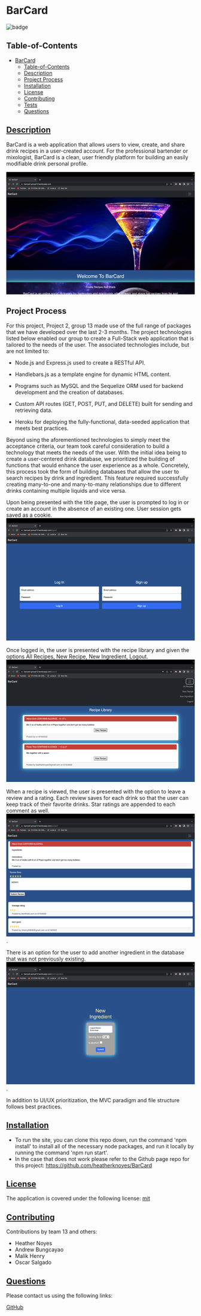 # BarCard

![badge](https://img.shields.io/badge/license-mit-blue)

## Table-of-Contents

- [BarCard](#barcard)
  - [Table-of-Contents](#table-of-contents)
  - [Description](#description)
  - [Project Process](#project-process)
  - [Installation](#installation)
  - [License](#license)
  - [Contributing](#contributing)
  - [Tests](#tests)
  - [Questions](#questions)

## [Description](#table-of-contents)

BarCard is a web application that allows users to view, create, and share drink recipes in a user-created account. For the professional bartender or mixologist, BarCard is a clean, user friendly platform for building an easily modifiable drink personal profile. 

![Title screen](public/images/Screen%20Shot%202022-06-16%20at%205.55.04%20PM.png)

## Project Process

For this project, Project 2, group 13 made use of the full range of packages that we have developed over the last 2-3 months. The project technologies listed below enabled our group to create a Full-Stack web application that is tailored to the needs of the user.
The associated technologies include, but are not limited to:

- Node.js and Express.js used to create a RESTful API.

- Handlebars.js as a template engine for dynamic HTML content.

- Programs such as MySQL and the Sequelize ORM used for backend development and the creation of databases.

- Custom API routes (GET, POST, PUT, and DELETE) built for sending and retrieving data.

- Heroku for deploying the fully-functional, data-seeded application that meets best practices.
  
 Beyond using the aforementioned technologies to simply meet the acceptance criteria, our team took careful consideration to build
 a technology that meets the needs of the user. With the initial idea being to create a user-centered drink database, we prioritized the building of functions that would enhance the user experience as a whole. Concretely, this process took the form of building databases that allow the user to search recipes by drink and ingredient. This feature required successfully creating many-to-one and many-to-many relationships due to different drinks containing multiple liquids and vice versa. 
 

 Upon being presented with the title page, the user is prompted to log in or create an account in the absence of an existing one. User session gets saved as a cookie.
![Login Screen](public/images/Screen%20Shot%202022-06-16%20at%205.48.13%20PM.png)

Once logged in, the user is presented with the recipe library and given the options All Recipes, New Recipe, New Ingredient, Logout.
![Recipe Library Screen and Open Tab](public/images/Screen%20Shot%202022-06-16%20at%205.50.05%20PM.png)


When a recipe is viewed, the user is presented with the option to leave a review and a rating. Each review saves for each drink so that the user can keep track of their favorite drinks. Star ratings are appended to each comment as well.
![Recipe Review Page](public/images/Screen%20Shot%202022-06-16%20at%205.51.30%20PM.png).


There is an option for the user to add another ingredient in the database that was not previously existing.
![Add Ingredient](public/images/Screen%20Shot%202022-06-16%20at%206.07.52%20PM.png).

In addition to UI/UX prioritization, the MVC paradigm and file structure follows best practices.

## [Installation](#table-of-contents)

- To run the site, you can clone this repo down, run the command 'npm install' to install all of the necessary node packages, and run it locally by running the command 'npm run start'.
- In the case that does not work please refer to the Github page repo for this project: https://github.com/heatherknoyes/BarCard

## [License](#table-of-contents)

The application is covered under the following license: [mit](https://choosealicense.com/licenses/mit)

## [Contributing](#table-of-contents)

Contributions by team 13 and others:

- Heather Noyes
- Andrew Bungcayao
- Malik Henry
- Oscar Salgado

## [Questions](#table-of-contents)

Please contact us using the following links:

[GitHub](https://github.com/heatherknoyes)
